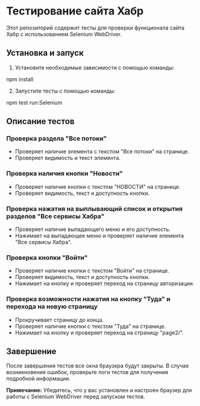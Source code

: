 # Тестирование сайта Хабр

Этот репозиторий содержит тесты для проверки функционала сайта Хабр с использованием Selenium WebDriver.

## Установка и запуск

1. Установите необходимые зависимости с помощью команды:

npm install

2. Запустите тесты с помощью команды:

npm test run:Selenium


## Описание тестов

### Проверка раздела "Все потоки"
- Проверяет наличие элемента с текстом "Все потоки" на странице.
- Проверяет видимость и текст элемента.

### Проверка наличия кнопки "Новости"
- Проверяет наличие кнопки с текстом "НОВОСТИ" на странице.
- Проверяет видимость, текст и доступность кнопки.

### Проверка нажатия на выплывающий список и открытия разделов "Все сервисы Хабра"
- Проверяет наличие выпадающего меню и его доступность.
- Нажимает на выпадающее меню и проверяет наличие элемента "Все сервисы Хабра".

### Проверка кнопки "Войти"
- Проверяет наличие кнопки с текстом "Войти" на странице.
- Проверяет видимость, текст и доступность кнопки.
- Нажимает на кнопку и проверяет переход на страницу авторизации.

### Проверка возможности нажатия на кнопку "Туда" и перехода на новую страницу
- Прокручивает страницу до конца.
- Проверяет наличие кнопки с текстом "Туда" на странице.
- Нажимает на кнопку и проверяет переход на страницу "page2/".

## Завершение

После завершения тестов все окна браузера будут закрыты. В случае возникновения ошибок, проверьте логи тестов для получения подробной информации.

**Примечание:** Убедитесь, что у вас установлен и настроен браузер для работы с Selenium WebDriver перед запуском тестов.